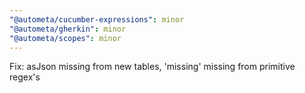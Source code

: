 ```yaml
---
"@autometa/cucumber-expressions": minor
"@autometa/gherkin": minor
"@autometa/scopes": minor
---
```


Fix: asJson missing from new tables, 'missing' missing from primitive regex's
